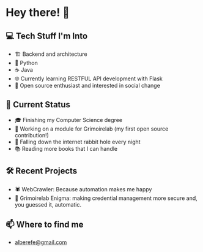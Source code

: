 # Hey there! 👋



## 💻 Tech Stuff I'm Into
- 🏗️ Backend and architecture
- 🐍 Python
- ☕ Java
- 🌐 Currently learning RESTFUL API development with Flask
- 🌱 Open source enthusiast and interested in social change

## 🎯 Current Status
- 🎓 Finishing my Computer Science degree
- 🔭 Working on a module for Grimoirelab (my first open source contribution!)
- 🌱 Falling down the internet rabbit hole every night
- 📚 Reading more books that I can handle

## 🛠️ Recent Projects
- 🕷️ WebCrawler: Because automation makes me happy
- 🔐 Grimoirelab Enigma: making credential management more secure and, you guessed it, automatic.

## 📫 Where to find me
- alberefe@gmail.com
